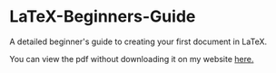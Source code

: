 # LaTeX-Beginners-Guide
A detailed beginner's guide to creating your first document in LaTeX.

You can view the pdf without downloading it on my website [here.](https://people.ucsc.edu/~ccnorris/latex-guide/Latex_beginners_guide.pdf)
